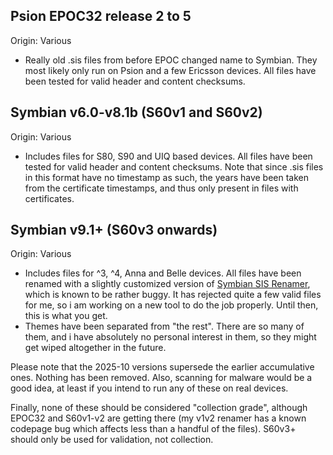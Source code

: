 ## Psion EPOC32 release 2 to 5
Origin: Various
* Really old .sis files from before EPOC changed name to Symbian. They most likely only run on Psion and a few Ericsson devices. All files have been tested for valid header and content checksums.
## Symbian v6.0-v8.1b (S60v1 and S60v2)
Origin: Various
* Includes files for S80, S90 and UIQ based devices. All files have been tested for valid header and content checksums. Note that since .sis files in this format have no timestamp as such, the years have been taken from the certificate timestamps, and thus only present in files with certificates.
## Symbian v9.1+ (S60v3 onwards)
Origin: Various
* Includes files for ^3, ^4, Anna and Belle devices. All files have been renamed with a slightly customized version of [Symbian SIS Renamer](https://github.com/NuruDashdamir/symbian-sis-renamer/), which is known to be rather buggy. It has rejected quite a few valid files for me, so i am working on a new tool to do the job properly. Until then, this is what you get.
* Themes have been separated from "the rest". There are so many of them, and i have absolutely no personal interest in them, so they might get wiped altogether in the future.

Please note that the 2025-10 versions supersede the earlier accumulative ones. Nothing has been removed. Also, scanning for malware would be a good idea, at least if you intend to run any of these on real devices.

Finally, none of these should be considered "collection grade", although EPOC32 and S60v1-v2 are getting there (my v1v2 renamer has a known codepage bug which affects less than a handful of the files). S60v3+ should only be used for validation, not collection.
